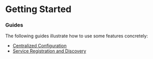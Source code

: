 # Getting Started

### Guides
The following guides illustrate how to use some features concretely:

* [Centralized Configuration](https://spring.io/guides/gs/centralized-configuration/)
* [Service Registration and Discovery](https://spring.io/guides/gs/service-registration-and-discovery/)


